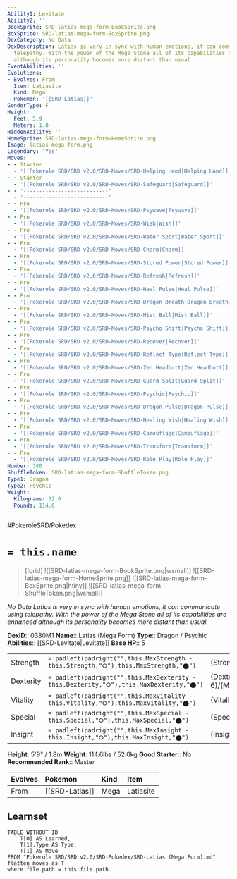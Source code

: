 ```yaml
---
Ability1: Levitate
Ability2: ''
BookSprite: SRD-latias-mega-form-BookSprite.png
BoxSprite: SRD-latias-mega-form-BoxSprite.png
DexCategory: No Data
DexDescription: Latias is very in sync with human emotions, it can communicate using
  telepathy. With the power of the Mega Stone all of its capabilities are enhanced
  although its personality becomes more distant than usual.
EventAbilities: ''
Evolutions:
- Evolves: From
  Item: Latiasite
  Kind: Mega
  Pokemon: '[[SRD-Latias]]'
GenderType: F
Height:
  Feet: 5.9
  Meters: 1.8
HiddenAbility: ''
HomeSprite: SRD-latias-mega-form-HomeSprite.png
Image: latias-mega-form.png
Legendary: 'Yes'
Moves:
- - Starter
  - '[[Pokerole SRD/SRD v2.0/SRD-Moves/SRD-Helping Hand|Helping Hand]]'
- - Starter
  - '[[Pokerole SRD/SRD v2.0/SRD-Moves/SRD-Safeguard|Safeguard]]'
- - '---------------------------'
  - '---------------------------'
- - Pro
  - '[[Pokerole SRD/SRD v2.0/SRD-Moves/SRD-Psywave|Psywave]]'
- - Pro
  - '[[Pokerole SRD/SRD v2.0/SRD-Moves/SRD-Wish|Wish]]'
- - Pro
  - '[[Pokerole SRD/SRD v2.0/SRD-Moves/SRD-Water Sport|Water Sport]]'
- - Pro
  - '[[Pokerole SRD/SRD v2.0/SRD-Moves/SRD-Charm|Charm]]'
- - Pro
  - '[[Pokerole SRD/SRD v2.0/SRD-Moves/SRD-Stored Power|Stored Power]]'
- - Pro
  - '[[Pokerole SRD/SRD v2.0/SRD-Moves/SRD-Refresh|Refresh]]'
- - Pro
  - '[[Pokerole SRD/SRD v2.0/SRD-Moves/SRD-Heal Pulse|Heal Pulse]]'
- - Pro
  - '[[Pokerole SRD/SRD v2.0/SRD-Moves/SRD-Dragon Breath|Dragon Breath]]'
- - Pro
  - '[[Pokerole SRD/SRD v2.0/SRD-Moves/SRD-Mist Ball|Mist Ball]]'
- - Pro
  - '[[Pokerole SRD/SRD v2.0/SRD-Moves/SRD-Psycho Shift|Psycho Shift]]'
- - Pro
  - '[[Pokerole SRD/SRD v2.0/SRD-Moves/SRD-Recover|Recover]]'
- - Pro
  - '[[Pokerole SRD/SRD v2.0/SRD-Moves/SRD-Reflect Type|Reflect Type]]'
- - Pro
  - '[[Pokerole SRD/SRD v2.0/SRD-Moves/SRD-Zen Headbutt|Zen Headbutt]]'
- - Pro
  - '[[Pokerole SRD/SRD v2.0/SRD-Moves/SRD-Guard Split|Guard Split]]'
- - Pro
  - '[[Pokerole SRD/SRD v2.0/SRD-Moves/SRD-Psychic|Psychic]]'
- - Pro
  - '[[Pokerole SRD/SRD v2.0/SRD-Moves/SRD-Dragon Pulse|Dragon Pulse]]'
- - Pro
  - '[[Pokerole SRD/SRD v2.0/SRD-Moves/SRD-Healing Wish|Healing Wish]]'
- - Pro
  - '[[Pokerole SRD/SRD v2.0/SRD-Moves/SRD-Camouflage|Camouflage]]'
- - Pro
  - '[[Pokerole SRD/SRD v2.0/SRD-Moves/SRD-Transform|Transform]]'
- - Pro
  - '[[Pokerole SRD/SRD v2.0/SRD-Moves/SRD-Role Play|Role Play]]'
Number: 380
ShuffleToken: SRD-latias-mega-form-ShuffleToken.png
Type1: Dragon
Type2: Psychic
Weight:
  Kilograms: 52.0
  Pounds: 114.6
---
```


#PokeroleSRD/Pokedex

# `= this.name`

> [!grid]
> ![[SRD-latias-mega-form-BookSprite.png|wsmall]]
> ![[SRD-latias-mega-form-HomeSprite.png]]
> ![[SRD-latias-mega-form-BoxSprite.png|htiny]]
> ![[SRD-latias-mega-form-ShuffleToken.png|wsmall]]


*No Data*
*Latias is very in sync with human emotions, it can communicate using telepathy. With the power of the Mega Stone all of its capabilities are enhanced although its personality becomes more distant than usual.*

**DexID**:: 0380M1
**Name**:: Latias (Mega Form)
**Type**:: Dragon / Psychic
**Abilities**:: [[SRD-Levitate|Levitate]]
**Base HP**:: 5

|           |                                                                                        |                                          |
| --------- | -------------------------------------------------------------------------------------- | ---------------------------------------- |
| Strength  | `= padleft(padright("",this.MaxStrength - this.Strength,"⭘"),this.MaxStrength,"⬤")`    | (Strength::6)/(MaxStrength::6)   |
| Dexterity | `= padleft(padright("",this.MaxDexterity - this.Dexterity,"⭘"),this.MaxDexterity,"⬤")` | (Dexterity:: 6)/(MaxDexterity::6) |
| Vitality  | `= padleft(padright("",this.MaxVitality - this.Vitality,"⭘"),this.MaxVitality,"⬤")`    | (Vitality::7)/(MaxVitality::7)   |
| Special   | `= padleft(padright("",this.MaxSpecial - this.Special,"⭘"),this.MaxSpecial,"⬤")`       | (Special::7)/(MaxSpecial::7)     |
| Insight   | `= padleft(padright("",this.MaxInsight - this.Insight,"⭘"),this.MaxInsight,"⬤")`       | (Insight::8)/(MaxInsight::8)     |

**Height**: 5'9" / 1.8m
**Weight**: 114.6lbs / 52.0kg
**Good Starter**:: No
**Recommended Rank**:: Master

| Evolves   | Pokemon        | Kind   | Item      |
|:----------|:---------------|:-------|:----------|
| From      | [[SRD-Latias]] | Mega   | Latiasite |

## Learnset

```dataview
TABLE WITHOUT ID
    T[0] AS Learned,
    T[1].Type AS Type,
    T[1] AS Move
FROM "Pokerole SRD/SRD v2.0/SRD-Pokedex/SRD-Latias (Mega Form).md"
flatten moves as T
where file.path = this.file.path
```
